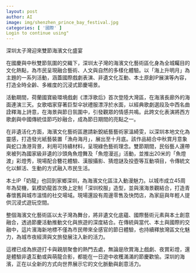 ```yaml
---
layout: post
author: AI
image: img/shenzhen_prince_bay_festival.jpg
categories: [ '國際' ]
Login to continue using"
---
```

深圳太子灣迎來雙節海濱文化盛宴  

在國慶與中秋雙節氛圍的交織下，深圳太子灣的海濱文化藝術區化身為全城矚目的文化熱點，為市民呈現融合藝術、人文與自然的多樣化體驗。以「海上升明月」為主題的一系列活動，涵蓋國際戲劇表演、非遺文化互動、本土原創IP展演等內容，打造全時全齡、多維度的沉浸式節慶場景。  

活動期間，荷蘭國寶級環境戲劇《漂浮歌后》首次登陸大灣區，在海濱長廊外的海面連演三天。女歌唱家穿著巨型伞狀禮服漂浮於水面，以經典歌劇選段及中西名曲詮釋海上詩意，在海景與節日氛圍中，引發觀眾的情感共鳴。此跨文化表演將西方歌劇與中國傳統佳節巧妙融合，成為節日期間的亮點之一。  

在非遺活化方面，海濱文化藝術區邀請新銳紙藝藝術家溫綺雯，以深圳本地文化為靈感，打造發光紙藝裝置「漁舟海月」，展出至十月底。該作品結合中秋賞月意象與蛇口漁港背景，利用可持續材料，呈現綠色藝術理念。雙節期間，民俗藝人還帶來被列為國家級非遺的沙頭角魚燈舞及「魚燈漫巡」活動，並推出20米的「魚燈渡」彩燈秀，現場配合簪花體驗、漢服攝影、猜燈謎及投壺等互動項目，令傳統文化以鮮活、生動的方式融入市民生活。  

本土IP「奶龍」也回到家鄉深圳，為海濱文化區注入動漫魅力。以城市成立45周年為契機，氣模奶龍首次換上定制「深圳校服」造型，並與濱海景觀結合，打造青春懷舊與城市溫情的社交場域。現場還設有周邊零售及快閃店，為家庭與年輕人提供沉浸式遊玩空間。  

整個海濱文化藝術區以太子灣為舞台，將非遺文化底蘊、國際藝術元素與本土創意融合，透過節慶活動推動文化與旅遊的深度結合。在傳統與當代、本土與國際的交融中，這片濱海新地標不僅為市民帶來全感官的節日體驗，也持續釋放灣區文化魅力，為城市夜經濟與文旅發展注入新的活力。  

這裡已成為旅遊打卡與親朋聚會的熱門去處，無論是欣賞海上戲劇、夜賞彩燈，還是體驗非遺互動或與萌龍合影，都能在一日遊中收穫滿滿的節慶歡愉。深圳的海濱，正在以全新的方式向世界展示它的文化脈動與創意活力。  